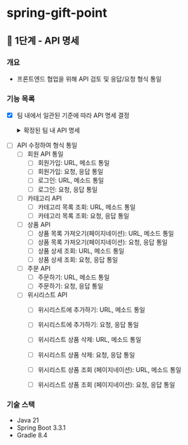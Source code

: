 # spring-gift-point

## 🚀 1단계 - API 명세

### 개요
- 프론트엔드 협업을 위해 API 검토 및 응답/요청 형식 통일

### 기능 목록
- [X] 팀 내에서 일관된 기준에 따라 API 명세 결정

    <details>
      <summary>확정된 팀 내 API 명세</summary>
    프론트엔드에서 필요로 하는 API에 대해 요청/응답 통일
    
    ### 회원 API
    
    |  | Route | Require Data | Response Data | Method | etc | http status |
      | --- | --- | --- | --- | --- | --- | --- |
    | 회원 가입 | /api/members/register | { "email": "string", "password": "W-^hCQiccwY" } | { "email": "string", "token": "string" } | POST |  | 201 (CREATED) |
    | 로그인 | /api/members/login | { "email": "string", "password": "W-^hCQiccwY" } | { "email": "string", "token": "string" } | POST |  | 200 (OK) |
    
    ### 카테고리 API
    
    |  | Route | Require Data | Response Data | Method | etc | http status |
      | --- | --- | --- | --- | --- | --- | --- |
    | 카테고리 목록 조회 | /api/categories | {} | [ { "id": 0, "name": "string", "color": "string", "imageUrl": "string", "description": "string" } ] | GET |  | 200 (OK) |
    
    ### 상품 API
    
    |  | Route | Require Data | Response Data | Method | etc | http status |
      | --- | --- | --- | --- | --- | --- | --- |
    | 상품 목록 가져오기(페이지네이션) | /api/products?page=0&size=10&sort=name,asc | { "page": 0, "size": 1, "sort": [ "string" ] } | { "totalElements": 0, "totalPages": 0, "size": 0, "content": [ { "id": 1, "name": "Product1", "price": 1000, "imageUrl": "https://via.placeholder.com/150?text=product1", "categoryId": 1, "categoryName": "교환권" } ], "number": 0, "sort": [ { "direction": "string", "nullHandling": "string", "ascending": true, "property": "string", "ignoreCase": true } ], "first": true, "last": true, "numberOfElements": 0, "pageable": { "offset": 0, "sort": [ { "direction": "string", "nullHandling": "string", "ascending": true, "property": "string", "ignoreCase": true } ], "paged": true, "pageSize": 0, "pageNumber": 0, "unpaged": true }, "empty": true } | GET |  | 200 (OK) |
    | 상품 생성 | /api/products |  |  | POST |  |  |
    | 상품 상세 조회 | /api/products/{productId} |  | { "id": 1, "name": "Product1", "price": 1000, "imageUrl": "https://via.placeholder.com/150?text=product1", "categoryId": 1, "categoryName": "교환권" } | GET |  | 200 (OK) |
    
    ### 주문 API
    
    |  | Route | Require Data | Response Data | Method | etc | http status |
      | --- | --- | --- | --- | --- | --- | --- |
    | 주문하기 | /api/orders | { "optionId": 0, "quantity": 0, "message": "string" } | { "id": 0, "optionId": 0, "quantity": 0, "orderDateTime": "2024-07-30T06:42:17.486Z", "message": "string" } | POST |  | 201 (CREATED) |
    
    ### 위시리스트 API
    
    |  | Route | Require Data | Response Data | Method | etc | http status |
      | --- | --- | --- | --- | --- | --- | --- |
    | 위시리스트에 추가하기 | /api/wishes | { "productId": 1 } | { "id": 1, "memberId": 1, "productId": 1 } | POST |  | 201 (CREATED) |
    | 위시리스트 상품 삭제 | /api/wishes/{wishId} | {} | {} | DELETE |  | 200 (OK) |
    | 위시리스트 상품 조회 (페이지네이션) | /api/wishes?page=0&size=10&sort=productId,desc | { "page": 0, "size": 1, "sort": [ "string" ] } | { "totalPages": 0, "totalElements": 0, "first": true, "last": true, "size": 0, "content": [ { "id": 1, "memberId": 1, "productId": 1 } ], "number": 0, "sort": { "empty": true, "sorted": true, "unsorted": true }, "numberOfElements": 0, "pageable": { "offset": 0, "sort": { "empty": true, "sorted": true, "unsorted": true }, "paged": true, "pageNumber": 0, "pageSize": 0, "unpaged": true }, "empty": true } | GET |  | 200 (OK) |
    
    ### 상품 옵션 API
    
    |  | Route | Require Data | Response Data | Method | etc | http status |
      | --- | --- | --- | --- | --- | --- | --- |
    | 상품 옵션 추가 | /api/products/{productId}/options |  |  | POST |  |  |
    | 상품 옵션 목록 조회 | /api/products/{productId}/options |  |  | GET |  |  |
    | 상품 옵션 수정 | /api/products/{productId}/options/{optionId} |  |  | PUT |  |  |
    | 상품 옵션 삭제 | /api/products/{productId}/options/{optionId} |  |  | DELETE |  |  |
    
    통일할 API:
    - 회원 API - 회원 가입, 로그인
    - 카테고리 API - 카테고리 목록 조회
    - 상품 API - 상품 목록 가져오기(페이지네이션), 상품 상세 조회
    - 주문 API - 주문하기
    - 위시리스트 API - 위시리스트에 추가하기, 위시리스트 상품 삭제, 위시리스트 상품 조회 (페이지네이션)

</details>

- [ ] API 수정하여 형식 통일
    - [ ] 회원 API 통일
        - [ ] 회원가입: URL, 메소드 통일
        - [ ] 회원가입: 요청, 응답 통일
        - [ ] 로그인: URL, 메소드 통일
        - [ ] 로그인: 요청, 응답 통일

    - [ ] 카테고리 API
        - [ ] 카테고리 목록 조회: URL, 메소드 통일
        - [ ] 카테고리 목록 조회: 요청, 응답 통일

    - [ ] 상품 API
        - [ ] 상품 목록 가져오기(페이지네이션): URL, 메소드 통일
        - [ ] 상품 목록 가져오기(페이지네이션): 요청, 응답 통일
        - [ ] 상품 상세 조회: URL, 메소드 통일
        - [ ] 상품 상세 조회: 요청, 응답 통일

    - [ ] 주문 API
        - [ ] 주문하기: URL, 메소드 통일
        - [ ] 주문하기: 요청, 응답 통일

    - [ ] 위시리스트 API
        - [ ] 위시리스트에 추가하기: URL, 메소드 통일
        - [ ] 위시리스트에 추가하기: 요청, 응답 통일
        - [ ] 위시리스트 상품 삭제: URL, 메소드 통일
        - [ ] 위시리스트 상품 삭제: 요청, 응답 통일
        - [ ] 위시리스트 상품 조회 (페이지네이션): URL, 메소드 통일
        - [ ] 위시리스트 상품 조회 (페이지네이션): 요청, 응답 통일


### 기술 스택
- Java 21
- Spring Boot 3.3.1
- Gradle 8.4